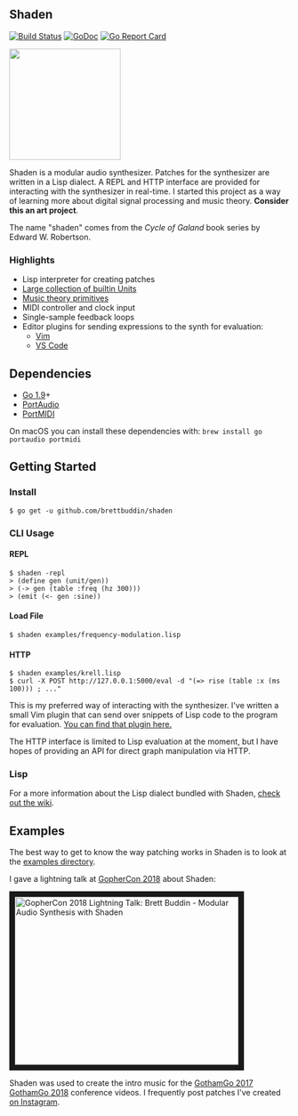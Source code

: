 ## Shaden

[![Build Status](https://travis-ci.org/brettbuddin/shaden.svg?branch=ci)](https://travis-ci.org/brettbuddin/shaden)
[![GoDoc](https://godoc.org/github.com/brettbuddin/shaden?status.svg)](https://godoc.org/github.com/brettbuddin/shaden)
[![Go Report Card](https://goreportcard.com/badge/github.com/brettbuddin/shaden)](https://goreportcard.com/report/github.com/brettbuddin/shaden)

<img src="https://github.com/brettbuddin/shaden/raw/master/extra/shaden-snail.png" width="200">

Shaden is a modular audio synthesizer. Patches for the synthesizer are written in a Lisp dialect. A REPL and HTTP
interface are provided for interacting with the synthesizer in real-time. I started this project as a way of learning
more about digital signal processing and music theory. **Consider this an art project**. 

The name "shaden" comes from the *Cycle of Galand* book series by Edward W. Robertson.

### Highlights

- Lisp interpreter for creating patches
- [Large collection of builtin Units](https://github.com/brettbuddin/shaden/wiki/Units)
- [Music theory primitives](https://github.com/brettbuddin/shaden/wiki/Values#music-theory)
- MIDI controller and clock input
- Single-sample feedback loops
- Editor plugins for sending expressions to the synth for evaluation:
    - [Vim](extra/shaden.vim)
    - [VS Code](https://github.com/semrekkers/shaden-vscode)

## Dependencies

- [Go 1.9](http://golang.org)+
- [PortAudio](http://www.portaudio.com/)
- [PortMIDI](http://portmedia.sourceforge.net/portmidi/)

On macOS you can install these dependencies with: `brew install go portaudio portmidi`

## Getting Started

### Install

    $ go get -u github.com/brettbuddin/shaden

### CLI Usage

#### REPL

    $ shaden -repl
    > (define gen (unit/gen))
    > (-> gen (table :freq (hz 300)))
    > (emit (<- gen :sine))

#### Load File

    $ shaden examples/frequency-modulation.lisp

#### HTTP

    $ shaden examples/krell.lisp
    $ curl -X POST http://127.0.0.1:5000/eval -d "(=> rise (table :x (ms 100))) ; ..."

This is my preferred way of interacting with the synthesizer. I've written a small Vim plugin that can send over
snippets of Lisp code to the program for evaluation. [You can find that plugin here.](extra/shaden.vim)

The HTTP interface is limited to Lisp evaluation at the moment, but I have hopes of providing an API for direct graph
manipulation via HTTP.

### Lisp

For a more information about the Lisp dialect bundled with Shaden, [check out the wiki](https://github.com/brettbuddin/shaden/wiki).

## Examples

The best way to get to know the way patching works in Shaden is to look at the [examples directory](examples).

I gave a lightning talk at [GopherCon 2018](https://gophercon.com) about Shaden:

<a href="http://www.youtube.com/watch?feature=player_embedded&v=F9mDpVRAAMY" target="_blank"><img src="http://img.youtube.com/vi/F9mDpVRAAMY/0.jpg" alt="GopherCon 2018 Lightning Talk: Brett Buddin - Modular Audio Synthesis with Shaden" width="402" height="302" border="10" /></a>

Shaden was used to create the intro music for the [GothamGo 2017](https://www.youtube.com/playlist?list=PLeGxIOPLk9ELp7dx6A0gtvjbc99dU2kq-) [GothamGo 2018](https://www.youtube.com/watch?v=fdIHODCbeRY&list=PLeGxIOPLk9ELMBvf9FUM_s5Xd-fkPZKkB) conference videos.
I frequently post patches I've created [on Instagram](https://www.instagram.com/brettbuddin/).
